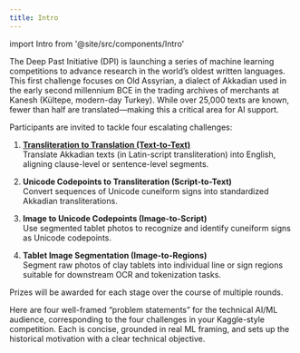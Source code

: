 ```yaml
---
title: Intro
---
```


import Intro from '@site/src/components/Intro'

The Deep Past Initiative (DPI) is launching a series of machine learning competitions to advance research in the world’s oldest written languages. This first challenge focuses on Old Assyrian, a dialect of Akkadian used in the early second millennium BCE in the trading archives of merchants at Kanesh (Kültepe, modern-day Turkey). While over 25,000 texts are known, fewer than half are translated—making this a critical area for AI support.

Participants are invited to tackle four escalating challenges:

1. [**Transliteration to Translation (Text-to-Text)**](./challenge.md)  
   Translate Akkadian texts (in Latin-script transliteration) into English, aligning clause-level or sentence-level segments.

2. **Unicode Codepoints to Transliteration (Script-to-Text)**  
   Convert sequences of Unicode cuneiform signs into standardized Akkadian transliterations.

3. **Image to Unicode Codepoints (Image-to-Script)**  
   Use segmented tablet photos to recognize and identify cuneiform signs as Unicode codepoints.

4. **Tablet Image Segmentation (Image-to-Regions)**  
   Segment raw photos of clay tablets into individual line or sign regions suitable for downstream OCR and tokenization tasks.

Prizes will be awarded for each stage over the course of multiple rounds.

Here are four well-framed “problem statements” for the technical AI/ML audience, corresponding to the four challenges in your Kaggle-style competition. Each is concise, grounded in real ML framing, and sets up the historical motivation with a clear technical objective.

<Intro />
